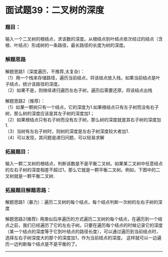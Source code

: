 # 面试题39：二叉树的深度
### 题目：

输入一个二叉树的根结点，求该数的深度。从根结点到叶结点依次经过的结点（含根、叶结点）形成树的一条路径，最长路径的长度为树的深度。

### 解题思路

解题思路1（深度遍历，不推荐,太复杂）：<br/>
（1）用一个栈来存储路径，遍历当前结点，将该结点放入栈，如果当前结点是叶子结点，统计该路径的深度。<br/>
（2）如果不是，则继续递归遍历左右子树，遍历后需要还原，将该结点出栈<br/>

解题思路2（推荐）：<br/>
（1）如果一颗树只有一个结点，它的深度为1.如果根结点只有左子树而没有右子树，那么树的深度应该是其左子树的深度加1；<br/>
（2）如果根结点只有右子树而没有左子树，那么树的深度就是其右子树的深度加1.<br/>
（3）当树有左右子树时，则树的深度是左右子树深度较大者加1.<br/>
（4）可以发现，其问题是递归问题，可以轻易求解<br/>
### 拓展题目：

输入一颗二叉树的根结点，判断该数是不是平衡二叉树。如果某二叉树中任意结点的左右子树的深度相差不超过1，那么它就是一颗平衡二叉树。例如，下图中的二叉树就是一颗平衡二叉树.

### 拓展题目解题思路：

解题思路1（暴力）：遍历二叉树的每个结点，每个结点判断一次树的左右子树的深度<br/>

 解题思路2(推荐): 用类似后序遍历的方式遍历二叉树的每个结点，在遍历到一个结点之前，我们已经遍历了它的左右子树。只要在遍历每个结点的时候记录它的深度（某一个结点的深度等于它到叶结点的路径长度），可以通过遍历到当前结点时，选择左右子树深度大的那个的深度加1，作为当前结点的深度。
这样就可以一边遍历一边判断每个结点是不是平衡的了。<br/>

<hr/>

